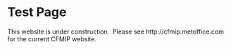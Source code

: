 <h1 class="title"> Test Page </h1>

<div id="cog_post_body">
    <div id="cog_post_body">
        <p>
	This website is under construction.&nbsp; Please see http://cfmip.metoffice.com for the current CFMIP website.</p>
</div> <!--// end div id=cog_post_body //-->
